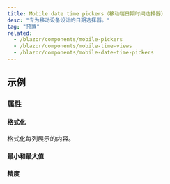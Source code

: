 ```yaml
---
title: Mobile date time pickers（移动端日期时间选择器）
desc: "专为移动设备设计的日期选择器。"
tag: "预置"
related:
  - /blazor/components/mobile-pickers
  - /blazor/components/mobile-time-views
  - /blazor/components/mobile-date-time-pickers
---
```


## 示例

### 属性

#### 格式化

格式化每列展示的内容。

<masa-example file="Examples.components.mobile_date_time_pickers.Formatter"></masa-example>

#### 最小和最大值

<masa-example file="Examples.components.mobile_date_time_pickers.MinMax"></masa-example>

#### 精度

<masa-example file="Examples.components.mobile_date_time_pickers.Precision"></masa-example>

